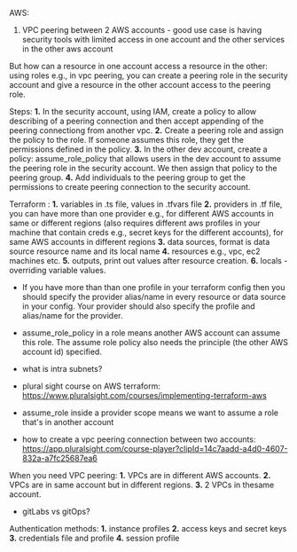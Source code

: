AWS:

1. VPC peering between 2 AWS accounts - good use case is having security tools with limited access in one account and the other services in the other aws account

But how can a resource in one account access a resource in the other: using roles e.g., in vpc peering, you can create a peering role in the security account and give a resource in the other account access to the peering role.

Steps:
**1.** In the security account, using IAM, create a policy to allow describing of a peering connection and then accept appending of the peering connectiong from another vpc.
**2.** Create a peering role and assign the policy to the role. If someone assumes this role, they get the permissions defined in the policy.
**3.** In the other dev account, create a policy: assume_role_policy that allows users in the dev account to assume the peering role in the security account. We then assign that policy to the peering group.
**4.** Add individuals to the peering group to get the permissions to create peering connection to the security account.

Terraform :
**1.** variables in .ts file, values in .tfvars file
**2.** providers in .tf file, you can have more than one provider e.g., for different AWS accounts in same or different regions (also requires different aws profiles in your machine that contain creds e.g., secret keys for the different accounts), for same AWS accounts in different regions
**3.** data sources, format is data source resource name and its local name
**4.** resources e.g., vpc, ec2 machines etc.
**5.** outputs, print out values after resource creation.
**6.** locals - overriding variable values.

-   If you have more than than one profile in your terraform config then you should specify the provider alias/name in every resource or data source in your config. Your provider should also specify the profile and alias/name for the provider.
-   assume_role_policy in a role means another AWS account can assume this role. The assume role policy also needs the principle (the other AWS account id) specified.

-   what is intra subnets?
-   plural sight course on AWS terraform: https://www.pluralsight.com/courses/implementing-terraform-aws
-   assume_role inside a provider scope means we want to assume a role that's in another account
-   how to create a vpc peering connection between two accounts: https://app.pluralsight.com/course-player?clipId=14c7aadd-a4d0-4607-832a-a7fc25687ea6

When you need VPC peering:
**1.** VPCs are in different AWS accounts.
**2.** VPCs are in same account but in different regions.
**3.** 2 VPCs in thesame account.

-   gitLabs vs gitOps?

Authentication methods:
**1.** instance profiles
**2.** access keys and secret keys
**3.** credentials file and profile
**4.** session profile
